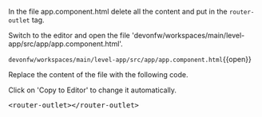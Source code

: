In the file app.component.html delete all the content and put in the `router-outlet` tag.


Switch to the editor and open the file 'devonfw/workspaces/main/level-app/src/app/app.component.html'.

`devonfw/workspaces/main/level-app/src/app/app.component.html`{{open}}




Replace the content of the file with the following code.


Click on 'Copy to Editor' to change it automatically.

<pre class="file" data-filename="devonfw/workspaces/main/level-app/src/app/app.component.html" data-target="replace" data-marker="">
&lt;router-outlet&gt;&lt;/router-outlet&gt;</pre>

